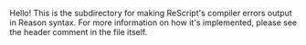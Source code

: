 Hello! This is the subdirectory for making ReScript's compiler errors output in Reason syntax. For more information on how it's implemented, please see the header comment in the file itself.
